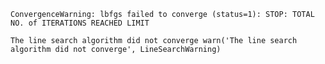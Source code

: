 `ConvergenceWarning: lbfgs failed to converge (status=1):
STOP: TOTAL NO. of ITERATIONS REACHED LIMIT`


`The line search algorithm did not converge
  warn('The line search algorithm did not converge', LineSearchWarning)`